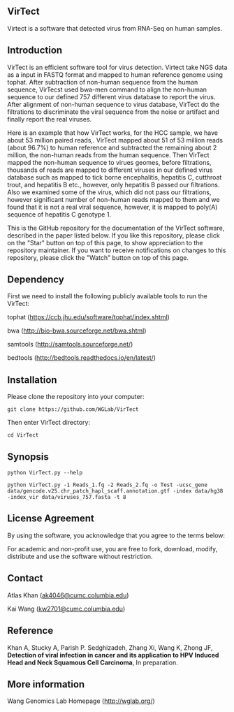 ## VirTect


Virtect is a software that detected virus from RNA-Seq on human samples.


## Introduction

VirTect is an efficient software tool for virus detection. Virtect take NGS data as a input in FASTQ format and mapped to human reference genome using tophat. After subtraction of non-human sequence from the human sequence, VirTecst used bwa-men command to align the non-human sequence to our defined 757 different virus database to report the virus. After alignment of non-human sequence to virus database, VirTect do the filtrations to discriminate the viral sequence from the noise or artifact and finally report the real viruses. 

Here is an example that how VirTect works, for the HCC sample, we have about 53 million paired reads,. VirTect mapped about 51 of 53 million reads (about 96.7%) to human reference and subtracted the remaining about 2 million, the non-human reads from the human sequence. Then VirTect mapped the non-human sequence to virues geomes, before filtrations, thousands of reads are mapped to different viruses in our defined virus database such as mapped to tick borne encephalitis, hepatitis C, cutthroat trout, and hepatitis B etc., however, only hepatitis B passed our filtrations. Also we examined some of the virus, which did not pass our filtrations, however significant number of non-human reads mapped to them and we found that it is not a real viral sequence, however, it is mapped to poly(A) sequence of hepatitis C genotype 1.


This is the GitHub repository for the documentation of the VirTect software, described in the paper listed below. If you like this repository, please click on the "Star" button on top of this page, to show appreciation to the repository maintainer. If you want to receive notifications on changes to this repository, please click the "Watch" button on top of this page.

## Dependency

First we need to install the following publicly available tools to run the VirTect:


tophat (https://ccb.jhu.edu/software/tophat/index.shtml)

bwa (http://bio-bwa.sourceforge.net/bwa.shtml) 

samtools (http://samtools.sourceforge.net/)

bedtools (http://bedtools.readthedocs.io/en/latest/)

## Installation

Please clone the repository into your computer:

    git clone https://github.com/WGLab/VirTect

Then enter VirTect directory:

    cd VirTect

## Synopsis

    python VirTect.py --help

    python VirTect.py -1 Reads_1.fq -2 Reads_2.fq -o Test -ucsc_gene data/gencode.v25.chr_patch_hapl_scaff.annotation.gtf -index data/hg38 -index_vir data/viruses_757.fasta -t 8


## License Agreement

By using the software, you acknowledge that you agree to the terms below:

For academic and non-profit use, you are free to fork, download, modify, distribute and use the software without restriction.
 
 ## Contact
Atlas Khan (ak4046@cumc.columbia.edu)

Kai Wang (kw2701@cumc.columbia.edu)

## Reference

Khan A, Stucky A, Parish P. Sedghizadeh, Zhang Xi, Wang K, Zhong JF, **Detection of viral infection in cancer and its application to HPV Induced Head and Neck Squamous Cell Carcinoma**, In preparation. 


## More information
Wang Genomics Lab Homepage (http://wglab.org/)

